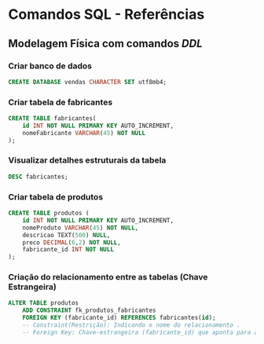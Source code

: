 # Comandos SQL - Referências

## Modelagem Física com comandos ***DDL***

### Criar banco de dados

```sql
CREATE DATABASE vendas CHARACTER SET utf8mb4;
```

### Criar tabela de fabricantes

```sql
CREATE TABLE fabricantes(
    id INT NOT NULL PRIMARY KEY AUTO_INCREMENT,
    nomeFabricante VARCHAR(45) NOT NULL
);
```

### Visualizar detalhes estruturais da tabela

```sql
DESC fabricantes;
```

### Criar tabela de produtos

```sql
CREATE TABLE produtos (
    id INT NOT NULL PRIMARY KEY AUTO_INCREMENT,
    nomeProduto VARCHAR(45) NOT NULL,
    descricao TEXT(500) NULL,
    preco DECIMAL(6,2) NOT NULL, 
    fabricante_id INT NOT NULL
);
```

### Criação do relacionamento entre as tabelas (Chave Estrangeira)

```sql
ALTER TABLE produtos
    ADD CONSTRAINT fk_produtos_fabricantes
    FOREIGN KEY (fabricante_id) REFERENCES fabricantes(id);
    -- Constraint(Restrição): Indicando o nome do relacionamento .
    -- Foreign Key: Chave-estrangeira (fabricante_id) que aponta para a chave-primária (id) de outra tabela
```

